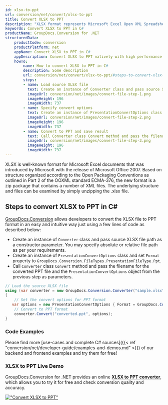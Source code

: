 ```yaml
---
id: xlsx-to-ppt
url: conversion/net/convert/xlsx-to-ppt
title: Convert XLSX to PPT
description: "XLSX format represents Microsoft Excel Open XML Spreadsheet with .xlsx extension. Learn how to convert XLSX to PPT file programmatically in C# language using GroupDocs.Conversion for .NET library."
keywords: Convert XLSX to PPT in C#
productName: GroupDocs.Conversion for .NET
structuredData:
    productCode: conversion
    productPlatform: net
    appName: Convert XLSX to PPT in C#
    appDescription: Convert XLSX to PPT natively with high performance using C# language and server side GroupDocs.Conversion for .NET APIs, without the use of any software like Microsoft or Open Office.
    howTo:
        name: How to convert XLSX to PPT in C# 
        description: Some description
        url: conversion/net/convert/xlsx-to-ppt/#steps-to-convert-xlsx-to-ppt-in-c
        steps:
        - name: Load source XLSX file 
          text: Create an instance of Converter class and pass source XLSX file path as a constructor parameter. You may specify absolute or relative file path as per your requirements. 
          imageUrl: conversion/net/images/convert-file-step-1.png
          imageHeight: 196
          imageWidth: 737
        - name: Specify convert options 
          text: Create an instance of PresentationConvertOptions class.
          imageUrl: conversion/net/images/convert-file-step-2.png
          imageHeight: 196
          imageWidth: 737
        - name: Convert to PPT and save result 
          text: Call Converter class Convert method and pass the filename for the converted HTML file and the PresentationConvertOptions object from the previous step as parameters.
          imageUrl: conversion/net/images/convert-file-step-3.png
          imageHeight: 196
          imageWidth: 737
---
```


XLSX is well-known format for Microsoft Excel documents that was introduced by Microsoft with the release of Microsoft Office 2007. Based on structure organized according to the Open Packaging Conventions as outlined in Part 2 of the OOXML standard ECMA-376, the new format is a zip package that contains a number of XML files. The underlying structure and files can be examined by simply unzipping the .xlsx file.

## Steps to convert XLSX to PPT in C#

[GroupDocs.Conversion](https://products.groupdocs.com/conversion/net) allows developers to convert the XLSX file to PPT format in an easy and intuitive way just using a few lines of code as described below:

* Create an instance of `Converter` class and pass source XLSX file path as a constructor parameter. You may specify absolute or relative file path as per your requirements. 
* Create an instance of `PresentationConvertOptions` class and set `Format` property to `GroupDocs.Conversion.FileTypes.PresentationFileType.Ppt`.
* Call `Converter` class `Convert` method and pass the filename for the converted PPT file and the `PresentationConvertOptions` object from the previous step as parameters.

```csharp
// Load the source XLSX file
using (var converter = new GroupDocs.Conversion.Converter("sample.xlsx"))
{
    // Set the convert options for PPT format
   var options = new PresentationConvertOptions { Format = GroupDocs.Conversion.FileTypes.PresentationFileType.Ppt };
    // Convert to PPT format
    converter.Convert("converted.ppt", options);
}
```

### Code Examples

Please find more [use-cases and complete C# sources]({{< ref "conversion/net/developer-guide/examples-and-demos.md" >}}) of our backend and frontend examples and try them for free!

### XLSX to PPT Live Demo

GroupDocs.Conversion for .NET provides an online [**XLSX to PPT converter**](https://products.groupdocs.app/conversion/xlsx-to-ppt), which allows you to try it for free and check conversion quality and accuracy.

[!["Convert XLSX to PPT"](conversion/net/images/convert-to-ppt/convert-xlsx-to-ppt.png)](https://products.groupdocs.app/conversion/xlsx-to-ppt)